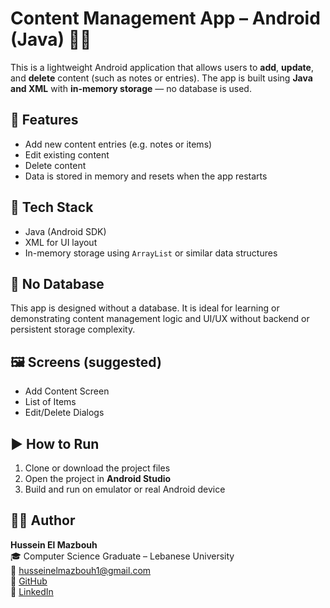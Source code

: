 # Content Management App – Android (Java) 📱📝

This is a lightweight Android application that allows users to **add**, **update**, and **delete** content (such as notes or entries). The app is built using **Java and XML** with **in-memory storage** — no database is used.

## 🎯 Features

- Add new content entries (e.g. notes or items)
- Edit existing content
- Delete content
- Data is stored in memory and resets when the app restarts

## 🧱 Tech Stack

- Java (Android SDK)
- XML for UI layout
- In-memory storage using `ArrayList` or similar data structures

## 🚫 No Database

This app is designed without a database. It is ideal for learning or demonstrating content management logic and UI/UX without backend or persistent storage complexity.

## 🖼️ Screens (suggested)

- Add Content Screen
- List of Items
- Edit/Delete Dialogs

## ▶️ How to Run

1. Clone or download the project files
2. Open the project in **Android Studio**
3. Build and run on emulator or real Android device

## 👨‍💻 Author

**Hussein El Mazbouh**  
🎓 Computer Science Graduate – Lebanese University  
📧 husseinelmazbouh1@gmail.com  
🔗 [GitHub](https://github.com/husseinelmazbouh)  
🔗 [LinkedIn](https://www.linkedin.com/in/hussein-el-mazbouh-967970241/)